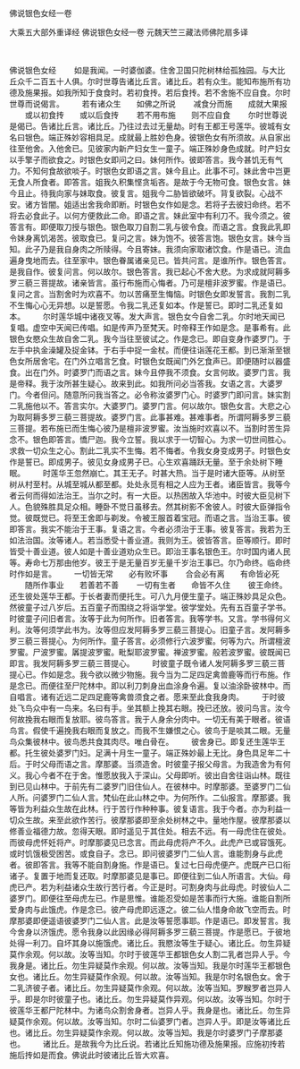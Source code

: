 佛说银色女经一卷


大乘五大部外重译经
佛说银色女经一卷
元魏天竺三藏法师佛陀扇多译


　　

佛说银色女经
　　如是我闻。一时婆伽婆。住舍卫国只陀树林给孤独园。与大比丘众千二百五十人俱。尔时世尊告诸比丘言。诸比丘。若有众生。能知布施所有功德及施果报。如我所知于食食时。若初食抟。若后食抟。若不舍施不应自食。尔时世尊而说偈言。
　　若有诸众生　　如佛之所说
　　减食分而施　　成就大果报
　　或以初食抟　　或以后食抟
　　若不用布施　　则不应自食
　　尔时世尊说是偈已。告诸比丘言。诸比丘。乃往过去过无量劫。时有王都王号莲华。彼城有女名曰银色。端正殊妙容相具足。成就最上胜妙色身。彼银色女有所须故。从自家出往至他舍。入他舍已。见彼家内新产妇女生一童子。端正殊妙身色成就。时产妇女以手擎子而欲食之。时银色女即问之曰。妹何所作。彼即答言。我今甚饥无有气力。不知何食故欲啖子。时银色女即语之言。妹今且止。此事不可。妹此舍中岂更无食人所食者。即答言。姐我久积集悭贪垢吝。是故于今无物可食。银色女言。妹今且止。待我向家与妹取食。彼复言。姐我今二胁皆欲破坏。背复欲裂。心战不安。诸方皆闇。姐适出舍我命即断。时银色女作如是念。若将子去彼妇命终。若不将去必食此子。以何方便救此二命。即语之言。妹此室中有利刀不。我今须之。彼答言有。即便取刀授与银色。银色取刀自割二乳与彼令食。而语之言。食我此乳即令妹身离饥渴苦。彼取食已。复问之言。妹为饱不。彼答言饱。银色女言。妹今当知。此子乃是我自身肉之所赎得。今且寄妹。我须向家取诸饮食。作是语已。流血遍身曳地而去。往至家中。银色眷属诸亲见已。皆共问言。是谁所作。银色答言。是我自作。彼复问言。何以故尔。银色答言。我已起心不舍大悲。为求成就阿耨多罗三藐三菩提故。诸亲皆言。虽行布施而心悔者。乃可是檀非波罗蜜。作是语已。复问之言。当割舍时为欢喜不。勿以苦痛至生悔恼。时银色女即发誓言。我割二乳不生悔心心无异想。以是誓愿。令我二乳还复如本。作是誓已。即时二乳还复如本。
　　尔时莲华城中诸夜叉等。发大声言。银色女今自舍二乳。尔时地天闻已复唱。虚空中天闻已传唱。如是传声乃至梵天。时帝释王作如是念。是事希有。此银色女愍众生故自舍二乳。我今当往至彼试之。作是念已。即自变身作婆罗门。于左手中执金澡罐及捉金钵。于右手中捉一金杖。而便往诣莲花王都。到已渐渐至银色女所居舍宅。在门外立唱言乞食。时银色女既闻门外乞食声已。即便随时以器盛食。出在门外。时婆罗门而语之言。妹今且停我不须食。女言何故。婆罗门言。我是帝释。我于汝所甚生疑心。故来到此。如我所问必当答我。女语之言。大婆罗门。今者但问。随意所问我当答之。必令称汝婆罗门心。时婆罗门即问言。妹实割二乳施他以不。答言实尔。大婆罗门。婆罗门言。何以故尔。银色女言。大悲之心为取阿耨多罗三藐三菩提故。婆罗门言。此事甚难。甚难事者。所谓阿耨多罗三藐三菩提。若布施已而生悔心彼乃是檀非波罗蜜。汝当施时欢喜以不。当割时苦生异念不。银色即答言。憍尸迦。我今立誓。我以求于一切智心。为求一切世间胜心。求救一切众生之心。割此二乳实不生悔。若不悔者。令我女身变成男子。时银色女作是誓已。即成男子。彼见女身成男子已。心生欢喜踊跃无量。至于余处树下睡眠。
　　时莲华王忽然崩亡。其王无子。时甚大热。当于是时诸大臣等。从树至树从村至村。从城至城从都至都。处处永觅有相之人应为王者。诸臣皆言。我等今者云何而得如法治王。当尔之时。有一大臣。以热困故入华池中。时彼大臣见树下人。色貌殊胜具足众相。睡卧不觉日虽移去。然其树影不舍彼人。时彼大臣弹指令觉。彼既觉已。将至王舍即与剃发。令被王服首着宝冠。而语之言。当治王事。彼即答言。我实不能治于王事。复语之言。今者必须治于王事。彼复答言。我若为王如法治国。汝等诸人。若当悉受十善业道。我则为王。彼皆答言。臣等顺行。即时皆受十善业道。彼人如是十善业道劝众生已。即治王事名银色王。尔时国内诸人民等。寿命七万那由他岁。彼王于是无量百岁无量千岁治王事已。尔乃命终。临命终时作如是言。
　　一切皆无常　　必有败坏事
　　合会必有离　　有命皆必死
　　随所作事业　　若善若不善
　　一切有生者　　命皆不久住
　　彼王命终。还生彼处莲华王都。于长者妻而便托生。可八九月便生童子。端正殊妙具足众色。然彼童子过八岁后。五百童子而围绕之将诣学堂。彼学堂处。先有五百童子学书。时彼童子问旧者言。汝等于此为何所作。旧者答言。我等学书。又言。学书得何义利。汝等何须学此书为。汝等但应发阿耨多罗三藐三菩提心。旧童子言。发阿耨多罗三藐三菩提心。为何所作。童子答言。必须修行六波罗蜜。何等为六。所谓檀波罗蜜。尸波罗蜜。羼提波罗蜜。毗梨耶波罗蜜。禅波罗蜜。般若波罗蜜。彼既闻已即言。我发阿耨多罗三藐三菩提心。
　　时彼童子既令诸人发阿耨多罗三藐三菩提心已。作如是念。我今欲以微少物施。我今当为二足四足禽兽鹿等而行布施。作是念已。而便往至尸陀林中。即以利刀刺身出血涂身令遍。复以油涂卧彼林中。而自唱言。诸有近远二足四足鹿等禽兽须食之者。愿来至此食我身肉。
　　于时彼处飞鸟众中有一鸟来。名曰有手。坐其额上挽其右眼。挽已还放。彼问鸟言。汝今何故挽我右眼而复放耶。彼鸟答言。我于人身余分肉中。一切无有美于眼者。彼语鸟言。假使千遍挽我右眼而复放之。而我不生嫌恨之心。彼鸟于是啖其二眼。无量鸟众集彼林中。彼鸟悉共食其肉尽。唯白骨在。
　　彼舍身已。即复还生莲华王都。托生彼处婆罗门妇。足满十月生一童子。端正殊妙最上无比。身色具足年二十后。于时父母而语之言。摩那婆。当须造舍。时彼童子报父母言。为我造舍为有何义。我心今者不在于舍。惟愿放我入于深山。父母即听。彼出自舍往诣山林。既往到已见山林中。于前先有二婆罗门旧住仙人。在彼林中。时摩那婆。至婆罗门二仙人所。问婆罗门二仙人言。梵仙在此山林之中。为何所作。二仙报言。摩那婆。我等皆为利益众生故在此林。行于苦行作种种事。彼复语言。我于今者。亦为利益一切众生故。来至此欲作苦行。彼摩那婆即至余处树林之中。量地作屋。彼摩那婆以修善业福德力故。忽得天眼。即时遥见于其住处。相去不远。有一母虎住在彼处。而彼母虎怀妊将产。时摩那婆见已念言。而此母虎将产不久。此虎产已或容饿死。或时饥饿极受困苦。或食自子。念已。即问彼婆罗门二仙人言。谁能割身与此虎者。彼即答言。我等不能自割身施。作是语已。复过七日母虎便产。虎既产已口衔诸子。复置于地而复还取。时摩那婆见是事已。即便往到二仙人所语言。大仙。母虎已产。若为利益诸众生故行苦行者。今正是时。可割身肉与此母虎。时彼仙人二婆罗门。即便往至母虎左已。作是思惟。谁能忍受如是苦事而行大施。谁能自割所爱身肉与此饿虎。作是念已。彼产母虎即远逐之。彼二仙人惜身命故飞空而去。时摩那婆即便遥语彼婆罗门二仙人言。此是汝等誓愿事耶。作是语已。即发誓言。我今舍身以济饿虎。愿令我身以此因缘必得阿耨多罗三藐三菩提。作是愿已。于彼地处得一利刀。自坏其身以施饿虎。诸比丘。我愍汝等生于疑心。诸比丘。勿生异疑莫作余观。何以故。汝等当知。尔时于彼莲华王都银色女人割二乳者岂异人乎。今我身是。诸比丘。勿生异疑莫作余观。何以故。汝等当知。我是尔时莲华王都银色女也。诸比丘。勿生异疑莫作余观。何以故。汝等当知。我是尔时名银色女。舍于二乳济彼子者。诸比丘。勿生异疑莫作余观。何以故。汝等当知。罗睺罗者岂异人乎。即是尔时彼童子也。诸比丘。勿生异疑莫作异观。何以故。汝等当知。尔时于彼莲华王都尸陀林中。为诸鸟众割舍身者。岂异人乎。我身是也。诸比丘。勿生异疑莫作余观。何以故。汝等当知。尔时二仙婆罗门者。岂异人乎。即是汝等诸比丘也。诸比丘。勿生异疑莫作余观。何以故。汝等当知。我是尔时婆罗门子摩那婆也。
　　诸比丘。是故我今为比丘说。若诸比丘知施功德及施果报。应施初抟若施后抟如是而食。佛说此时彼诸比丘皆大欢喜。


